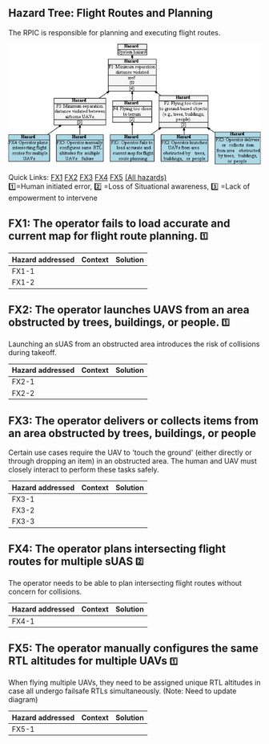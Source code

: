 ## Hazard Tree: Flight Routes and Planning

The RPIC is responsible for planning and executing flight routes.

[![](figures/flight.png)](#)

Quick Links: [FX1](#FX1) [FX2](#FX2) [FX3](#FX3) [FX4](#FX4) [FX5](#FX5) [(All hazards)](../README.md)<br>
:one:=Human initiated error, :two: =Loss of Situational awareness, :three: =Lack of empowerment to intervene


## <a name="FX1">FX1: The operator fails to load accurate and current map for flight route planning.</a> <sub><sup>:one:</sup></sub>


| Hazard addressed | Context | Solution |
|:--|:--|:--|
|FX1-1|
|FX1-2|


## <a name="FX2">FX2: The operator launches UAVS from an area obstructed by trees, buildings, or people.</a> <sub><sup>:one:</sup></sub>
Launching an sUAS from an obstructed area introduces the risk of collisions during takeoff.

| Hazard addressed | Context| Solution |
|:--|:--|:--|
|FX2-1|
|FX2-2|

## <a name="FX3">FX3: The operator delivers or collects items from an area obstructed by trees, buildings, or people</a>
Certain use cases require the UAV to 'touch the ground' (either directly or through dropping an item) in an obstructed area. 
The human and UAV must closely interact to perform these tasks safely.

| Hazard addressed | Context | Solution |
|:--|:--|:--|
|FX3-1|
|FX3-2|
|FX3-3|

## <a name="FX4">FX4: The operator plans intersecting flight routes for multiple sUAS</a> <sub><sup>:two:</sup></sub>

The operator needs to be able to plan intersecting flight routes without concern for collisions.  

| Hazard addressed | Context | Solution |
|:--|:--|:--|
|FX4-1|

## <a name="FX5">FX5: The operator manually configures the same RTL altitudes for multiple UAVs</a> <sub><sup>:one:</sup></sub>

When flying multiple UAVs, they need to be assigned unique RTL altitudes in case all undergo failsafe RTLs simultaneously.
(Note: Need to update diagram)

| Hazard addressed | Context | Solution |
|:--|:--|:--|
|FX5-1|

